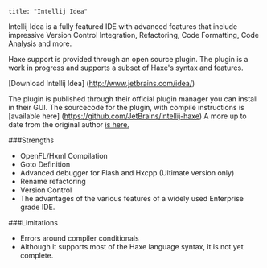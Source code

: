 ```
title: "Intellij Idea"
```

Intellij Idea is a fully featured IDE with advanced features that include impressive Version Control Integration, Refactoring, Code Formatting, Code Analysis and more.

Haxe support is provided through an open source plugin. The plugin is a work in progress and supports a subset of Haxe's syntax and features.

[Download Intellij Idea] (http://www.jetbrains.com/idea/)

The plugin is published through their official plugin manager you can install in their GUI.
The sourcecode for the plugin, with compile instructions is [available here] (https://github.com/JetBrains/intellij-haxe)
A more up to date from the original author [is here.](https://github.com/fkorotkov/intellij-haxe)

###Strengths

- OpenFL/Hxml Compilation
- Goto Definition
- Advanced debugger for Flash and Hxcpp (Ultimate version only)
- Rename refactoring
- Version Control
- The advantages of the various features of a widely used Enterprise grade IDE.

###Limitations
- Errors around compiler conditionals
- Although it supports most of the Haxe language syntax, it is not yet complete.